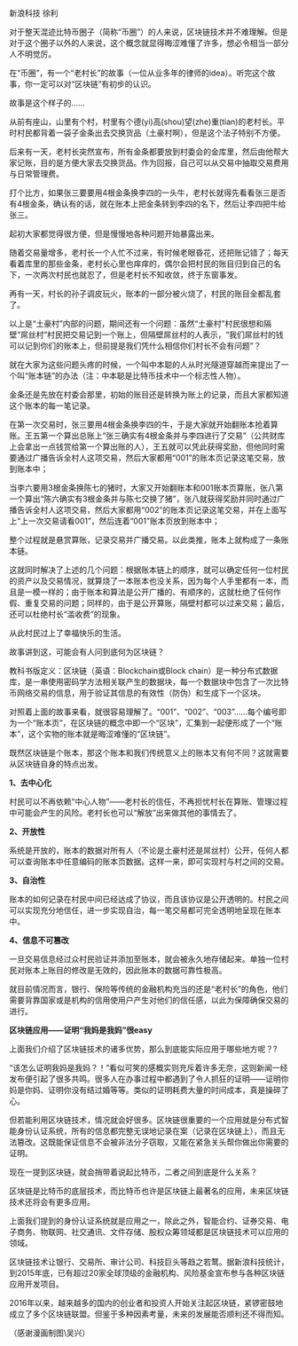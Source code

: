 新浪科技 徐利

 对于整天混迹比特币圈子（简称“币圈”）的人来说，区块链技术并不难理解。但是对于这个圈子以外的人来说，这个概念就显得晦涩难懂了许多，想必令相当一部分人不明觉厉。

 在“币圈”，有一个“老村长”的故事（一位从业多年的律师的idea）。听完这个故事，你一定可以对“区块链”有初步的认识。

 故事是这个样子的……

 从前有座山，山里有个村，村里有个德\(yi\)高\(shou\)望\(zhe\)重\(tian\)的老村长。平时村民都背着一袋子金条出去交换货品（土豪村啊），但是这个法子特别不方便。

 后来有一天，老村长突然宣布，所有金条都要放到村委会的金库里，然后由他帮大家记账，目的是方便大家去交换货品。作为回报，自己可以从交易中抽取交易费用与日常管理费。

 打个比方，如果张三要要用4根金条换李四的一头牛，老村长就得先看看张三是否有4根金条，确认有的话，就在账本上把金条转到李四的名下，然后让李四把牛给张三。

 起初大家都觉得很方便，但是慢慢地各种问题开始暴露出来。

 随着交易量增多，老村长一个人忙不过来，有时候老眼昏花，还把账记错了；每天看着库里的那些金条，老村长心里也痒痒的，偶尔会把村民的账目归到自己的名下，一次两次村民也就忍了，但是老村长不知收敛，终于东窗事发。

 再有一天，村长的孙子调皮玩火，账本的一部分被火烧了，村民的账目全都乱套了。

 以上是“土豪村”内部的问题，期间还有一个问题：虽然“土豪村”村民很想和隔壁“屌丝村”村民把交易记到一个账上，但隔壁屌丝村的人表示，“我们屌丝村的钱可以记到你们的账本上，但前提是我们凭什么相信你们村长不会有问题”？

 就在大家为这些问题头疼的时候，一个叫中本聪的人从时光隧道穿越而来提出了一个叫“账本链”的办法（注：中本聪是比特币技术中一个标志性人物）。

 金条还是先放在村委会那里，初始的账目还是转换为账上的记录，而且大家都知道这个账本的每一笔记录。

 在第一次交易时，张三要用4根金条换李四的牛，于是大家就开始翻账本抢着算账。王五第一个算出总账上“张三确实有4根金条并与李四进行了交易”（公共财库上会拿出一点钱赏给第一个算出账的人），王五就可以凭此获得奖励，但他同时需要通过广播告诉全村人这项交易，然后大家都用“001”的账本页记录这笔交易，放到账本中；

 当李六要用3根金条换陈七的猪时，大家又开始翻账本和001账本页算账，张八第一个算出“陈六确实有3根金条并与陈七交换了猪”，张八就获得奖励并同时通过广播告诉全村人这项交易，然后大家都用“002”的账本页记录这笔交易，并在上面写上“上一次交易请看001”，然后连着“001”账本页放到账本中；

 整个过程就是悬赏算账，记录交易并广播交易。以此类推，账本上就构成了一条账本链。

 这就同时解决了上述的几个问题：根据账本链上的顺序，就可以确定任何一位村民的资产以及交易情况，就算烧了一本账本也没关系，因为每个人手里都有一本，而且是一模一样的；由于账本和算法是公开广播的、有顺序的，这就杜绝了任何作假、重复交易的问题；同样的，由于是公开算账，隔壁村都可以过来交易；最后，还可以杜绝村长“滥收费”的现象。

 从此村民过上了幸福快乐的生活。

 故事讲到这，可能会有人问到底何为区块链？

 教科书版定义：区块链（英语：Blockchain或Block chain）是一种分布式数据库，是一串使用密码学方法相关联产生的数据块，每一个数据块中包含了一次比特币网络交易的信息，用于验证其信息的有效性（防伪）和生成下一个区块。

 对照着上面的故事来看，就很容易理解了。“001”、“002”、“003”……每个编号即为一个“账本页”，在区块链的概念中即一个“区块”，汇集到一起便形成了一个“账本”，这个实物的账本就是晦涩难懂的“区块链”。

 既然区块链是个账本，那这个账本和我们传统意义上的账本又有何不同？这就需要从区块链自身的特点出发。

 **1、去中心化**

 村民可以不再依赖“中心人物”——老村长的信任，不再担忧村长在算账、管理过程中可能会产生的风险。老村长也可以“解放”出来做其他的事情去了。

 **2、开放性**

 系统是开放的，账本的数据对所有人（不论是土豪村还是屌丝村）公开，任何人都可以查询账本中任意编码的账本页数据。这样一来，即可实现村与村之间的交易。

 **3、自治性**

 账本的如何记录在村民中间已经达成了协议，而且该协议是公开透明的。村民之间可以实现充分地信任，进一步实现自治，每一笔交易都可完全透明地呈现在账本中。

 **4、信息不可篡改**

 一旦交易信息经过众村民验证并添加至账本，就会被永久地存储起来。单独一位村民对账本上账目的修改是无效的，因此账本的数据可靠性极高。

 就目前情况而言，银行、保险等传统的金融机构充当的还是“老村长”的角色，他们需要背靠国家或是机构的信用使用户产生对他们的信任感，以此为保障确保交易的进行。

 **区块链应用——证明“我妈是我妈”很easy**

 上面我们介绍了区块链技术的诸多优势，那么到底能实际应用于哪些地方呢？?

 “该怎么证明我妈是我妈？！”看似可笑的感概实则充斥着许多无奈，这则新闻一经发布便引起了很多共鸣。很多人在办事过程中都遇到了令人抓狂的证明——证明你妈是你妈、证明你没有结过婚等等。类似的证明耗费大量的时间成本，真是操碎了心。

 但若能利用区块链技术，情况就会好很多。区块链很重要的一个应用就是分布式智能身份认证系统，所有的信息都完整无误地记录在案（记录在区块链上），而且无法篡改。这既能保证信息不会被非法分子窃取，又能在紧急关头帮你做出你需要的证明。

 现在一提到区块链，就会捎带着说起比特币，二者之间到底是什么关系？

 区块链是比特币的底层技术，而比特币也许是区块链上最著名的应用，未来区块链技术还将会有更多应用。

 上面我们提到的身份认证系统就是应用之一，除此之外，智能合约、证券交易、电子商务、物联网、社交通讯、文件存储、股权众筹领域都是区块链技术可以应用的领域。

 区块链技术让银行、交易所、审计公司、科技巨头等趋之若鹜。据新浪科技统计，到2015年底，已有超过20家全球顶级的金融机构、风险基金宣布参与各种区块链应用开发项目。

 2016年以来，越来越多的国内的创业者和投资人开始关注起区块链，紧锣密鼓地成立了多个区块链联盟。但鉴于多种因素考量，未来的发展能否顺利还不得而知。

 （感谢漫画制图\吴兴）

